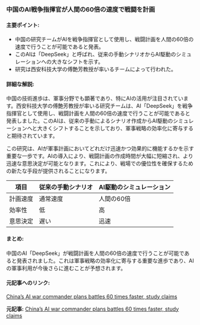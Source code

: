 ### 中国のAI戦争指揮官が人間の60倍の速度で戦闘を計画

#### 主要ポイント:
- 中国の研究チームがAIを戦争指揮官として使用し、戦闘計画を人間の60倍の速度で行うことが可能であると発表。
- このAIは「DeepSeek」と呼ばれ、従来の手動シナリオからAI駆動のシミュレーションへの大きなシフトを示す。
- 研究は西安科技大学の傅艶芳教授が率いるチームによって行われた。

#### 詳細な解説:
中国の技術進歩は、軍事分野でも顕著であり、特にAIの活用が注目されています。西安科技大学の傅艶芳教授が率いる研究チームは、AI「DeepSeek」を戦争指揮官として使用し、戦闘計画を人間の60倍の速度で行うことが可能であると発表しました。このAIは、従来の手動によるシナリオ作成からAI駆動のシミュレーションへと大きくシフトすることを示しており、軍事戦略の効率化に寄与すると期待されています。

この研究は、AIが軍事計画においてどれだけ迅速かつ効果的に機能するかを示す重要な一歩です。AIの導入により、戦闘計画の作成時間が大幅に短縮され、より迅速な意思決定が可能となります。これにより、戦場での優位性を確保するための新たな手段が提供されることになります。

| 項目 | 従来の手動シナリオ | AI駆動のシミュレーション |
|---|---|---|
| 計画速度 | 通常速度 | 人間の60倍 |
| 効率性 | 低 | 高 |
| 意思決定 | 遅い | 迅速 |

#### まとめ:
中国のAI「DeepSeek」が戦闘計画を人間の60倍の速度で行うことが可能であると発表されました。これは軍事戦略の効率化に寄与する重要な進歩であり、AIの軍事利用が今後さらに進むことが予想されます。

#### 元記事へのリンク:
[China’s AI war commander plans battles 60 times faster, study claims](記事のURL)

**元記事:** [China’s AI war commander plans battles 60 times faster, study claims](https://interestingengineering.com/military/china-turns-deepseek-into-war-commander)